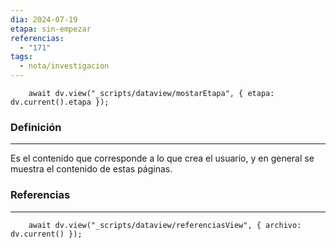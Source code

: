```yaml
---
dia: 2024-07-19
etapa: sin-empezar
referencias:
  - "171"
tags:
  - nota/investigacion
---
```

```dataviewjs
	await dv.view("_scripts/dataview/mostarEtapa", { etapa: dv.current().etapa });
```
### Definición
---
Es el contenido que corresponde a lo que crea el usuario, y en general se muestra el contenido de estas páginas.



### Referencias
---
```dataviewjs
	await dv.view("_scripts/dataview/referenciasView", { archivo: dv.current() });
```